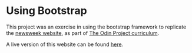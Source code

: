 # Using Bootstrap

This project was an exercise in using the bootstrap framework to replicate the
[newsweek website](https://www.newsweek.com), as part of
[The Odin Project curriculum](https://www.theodinproject.com/lessons/using-bootstrap).

A live version of this website can be found [here](rankoliang.github.io/using-bootstrap/).
